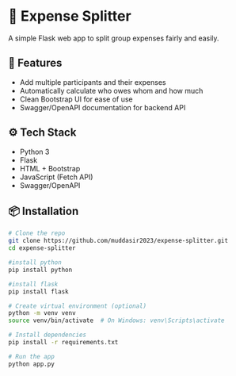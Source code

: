# 💸 Expense Splitter

A simple Flask web app to split group expenses fairly and easily.

## 🚀 Features

- Add multiple participants and their expenses
- Automatically calculate who owes whom and how much
- Clean Bootstrap UI for ease of use
- Swagger/OpenAPI documentation for backend API


## ⚙️ Tech Stack

- Python 3
- Flask
- HTML + Bootstrap
- JavaScript (Fetch API)
- Swagger/OpenAPI

## 📦 Installation

```bash
# Clone the repo
git clone https://github.com/muddasir2023/expense-splitter.git
cd expense-splitter

#install python
pip install python

#install flask
pip install flask

# Create virtual environment (optional)
python -m venv venv
source venv/bin/activate  # On Windows: venv\Scripts\activate

# Install dependencies
pip install -r requirements.txt

# Run the app
python app.py
